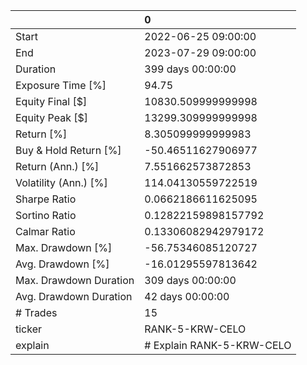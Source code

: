 |                        | 0                         |
|:-----------------------|:--------------------------|
| Start                  | 2022-06-25 09:00:00       |
| End                    | 2023-07-29 09:00:00       |
| Duration               | 399 days 00:00:00         |
| Exposure Time [%]      | 94.75                     |
| Equity Final [$]       | 10830.509999999998        |
| Equity Peak [$]        | 13299.309999999998        |
| Return [%]             | 8.305099999999983         |
| Buy & Hold Return [%]  | -50.46511627906977        |
| Return (Ann.) [%]      | 7.551662573872853         |
| Volatility (Ann.) [%]  | 114.04130559722519        |
| Sharpe Ratio           | 0.0662186611625095        |
| Sortino Ratio          | 0.12822159898157792       |
| Calmar Ratio           | 0.13306082942979172       |
| Max. Drawdown [%]      | -56.75346085120727        |
| Avg. Drawdown [%]      | -16.01295597813642        |
| Max. Drawdown Duration | 309 days 00:00:00         |
| Avg. Drawdown Duration | 42 days 00:00:00          |
| # Trades               | 15                        |
| ticker                 | RANK-5-KRW-CELO           |
| explain                | # Explain RANK-5-KRW-CELO |